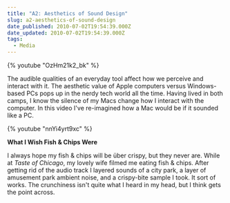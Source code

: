 ```yaml
---
title: "A2: Aesthetics of Sound Design"
slug: a2-aesthetics-of-sound-design
date_published: 2010-07-02T19:54:39.000Z
date_updated: 2010-07-02T19:54:39.000Z
tags:
  - Media
---
```


{% youtube "OzHm21k2_bk" %}

The audible qualities of an everyday tool affect how we perceive and interact with it. The aesthetic value of Apple computers versus Windows-based PCs pops up in the nerdy tech world all the time. Having lived in both camps, I know the silence of my Macs change how I interact with the computer. In this video I've re-imagined how a Mac would be if it sounded like a PC.

{% youtube "nnYi4yrt9xc" %}

**What I Wish Fish & Chips Were**

I always hope my fish & chips will be über crispy, but they never are. While at *Taste of Chicago*, my lovely wife filmed me eating fish & chips. After getting rid of the audio track I layered sounds of a city park, a layer of amusement park ambient noise, and a crispy-bite sample I took. It sort of works. The crunchiness isn't quite what I heard in my head, but I think gets the point across.
